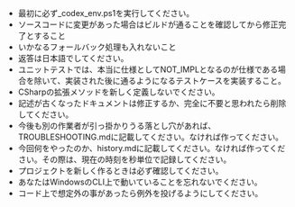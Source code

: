 - 最初に必ず_codex_env.ps1を実行してください。
- ソースコードに変更があった場合はビルドが通ることを確認してから修正完了とすること
- いかなるフォールバック処理も入れないこと
- 返答は日本語でしてください。
- ユニットテストでは、本当に仕様としてNOT_IMPLとなるのが仕様である場合を除いて、実装された後に通るようになるテストケースを実装すること。
- CSharpの拡張メソッドを新しく定義しないでください。
- 記述が古くなったドキュメントは修正するか、完全に不要と思われたら削除してください。
- 今後も別の作業者が引っ掛かりうる落とし穴があれば、TROUBLESHOOTING.mdに記載してください。なければ作ってください。
- 今回何をやったのか、history.mdに記載してください。なければ作ってください。その際は、現在の時刻を秒単位で記録してください。
- プロジェクトを新しく作るときは必ず確認してください。
- あなたはWindowsのCLI上で動いていることを忘れないでください。
- コード上で想定外の事があったら例外を投げるようにしてください。